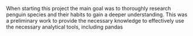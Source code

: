 When starting this project the main goal was to thoroughly research penguin species and their habits to gain a deeper understanding.
This was a preliminary work to provide the necessary knowledge to effectively use the necessary analytical tools, including pandas
